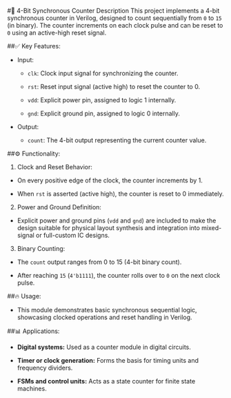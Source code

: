 #📄 4-Bit Synchronous Counter Description
This project implements a 4-bit synchronous counter in Verilog, designed to count sequentially from `0` to `15` (in binary). The counter increments on each clock pulse and can be reset to `0` using an active-high reset signal.

##✅ Key Features:
- Input:

	- `clk`: Clock input signal for synchronizing the counter.

	- `rst`: Reset input signal (active high) to reset the counter to 0.

	- `vdd`: Explicit power pin, assigned to logic 1 internally.

	- `gnd`: Explicit ground pin, assigned to logic 0 internally.

- Output:

	- `count`: The 4-bit output representing the current counter value.

##⚙️ Functionality:
1. Clock and Reset Behavior:

- On every positive edge of the clock, the counter increments by 1.

- When `rst` is asserted (active high), the counter is reset to 0 immediately.

2. Power and Ground Definition:

- Explicit power and ground pins (`vdd` and `gnd`) are included to make the design suitable for physical layout synthesis and integration into mixed-signal or full-custom IC designs.

3. Binary Counting:

- The `count` output ranges from 0 to 15 (4-bit binary count).

- After reaching `15` (`4'b1111`), the counter rolls over to `0` on the next clock pulse.

##🔥 Usage:
- This module demonstrates basic synchronous sequential logic, showcasing clocked operations and reset handling in Verilog.

##📊 Applications:
- **Digital systems:** Used as a counter module in digital circuits.

- **Timer or clock generation:** Forms the basis for timing units and frequency dividers.

- **FSMs and control units:** Acts as a state counter for finite state machines.
